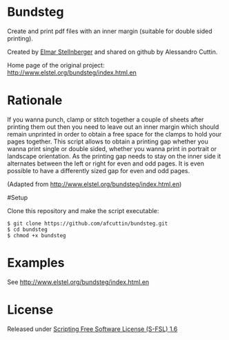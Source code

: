 # Bundsteg

Create and print pdf files with an inner margin (suitable for double sided printing).


Created by [Elmar Stellnberger](http://www.elstel.org/index.html.en) and shared on github by Alessandro Cuttin.

Home page of the original project: http://www.elstel.org/bundsteg/index.html.en

# Rationale

If you wanna punch, clamp or stitch together a couple of sheets after printing them out then you need to leave out an inner margin which should remain unprinted in order to obtain a free space for the clamps to hold your pages together.
This script allows to obtain a printing gap whether you wanna print single or double sided, whether you wanna print in portrait or landscape orientation.
As the printing gap needs to stay on the inner side it alternates between the left or right for even and odd pages.
It is even possible to have a differently sized gap for even and odd pages.


(Adapted from http://www.elstel.org/bundsteg/index.html.en)

#Setup

Clone this repository and make the script executable:
```shell
$ git clone https://github.com/afcuttin/bundsteg.git
$ cd bundsteg
$ chmod +x bundsteg
```

# Examples

See http://www.elstel.org/bundsteg/index.html.en

# License

Released under [Scripting Free Software License (S-FSL) 1.6](../master/LICENSE.md)

